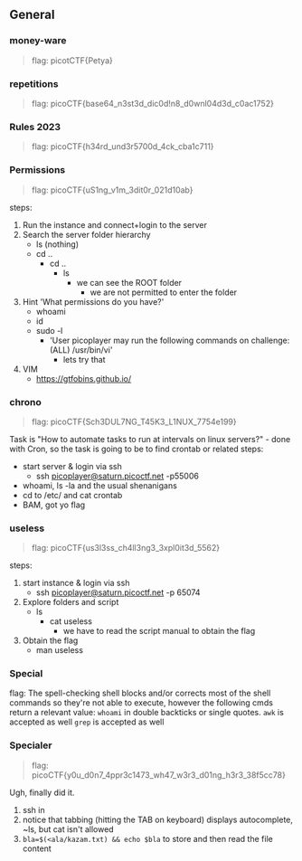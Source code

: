 ## General
### money-ware
>flag: picotCTF{Petya}
### repetitions
>flag: picoCTF{base64_n3st3d_dic0d!n8_d0wnl04d3d_c0ac1752}
### Rules 2023
>flag: picoCTF{h34rd_und3r5700d_4ck_cba1c711}
### Permissions
>flag: picoCTF{uS1ng_v1m_3dit0r_021d10ab}

steps:
1. Run the instance and connect+login to the server
2. Search the server folder hierarchy
    - ls (nothing)
    - cd ..
        - cd ..
            - ls
                - we can see the ROOT folder
                    - we are not permitted to enter the folder
3. Hint 'What permissions do you have?'
    - whoami
    - id
    - sudo -l
        - 'User picoplayer may run the following commands on challenge:
    (ALL) /usr/bin/vi'
            - lets try that
4. VIM
    - https://gtfobins.github.io/

### chrono
>flag: picoCTF{Sch3DUL7NG_T45K3_L1NUX_7754e199}

Task is "How to automate tasks to run at intervals on linux servers?" - done with Cron, so the task is going to be to find crontab or related
steps:
 - start server & login via ssh
     - ssh picoplayer@saturn.picoctf.net -p55006
 - whoami, ls -la and the usual shenanigans
 - cd to /etc/ and cat crontab
 - BAM, got yo flag

### useless
>flag: picoCTF{us3l3ss_ch4ll3ng3_3xpl0it3d_5562}

steps:
1. start instance & login via ssh
    - ssh picoplayer@saturn.picoctf.net -p 65074
2. Explore folders and script
    - ls
        - cat useless
            - we have to read the script manual to obtain the flag
3. Obtain the flag
    - man useless

### Special
flag: 
The spell-checking shell blocks and/or corrects most of the shell commands so they're not able to execute, however the following cmds return a relevant value:
``whoami`` in double backticks or single quotes.
``awk`` is accepted as well
``grep`` is accepted as well
### Specialer
>flag: picoCTF{y0u_d0n7_4ppr3c1473_wh47_w3r3_d01ng_h3r3_38f5cc78}

Ugh, finally did it.
1. ssh in
2. notice that tabbing (hitting the TAB on keyboard) displays autocomplete, ~ls, but cat isn't allowed
3. `bla=$(<ala/kazam.txt) && echo $bla` to store and then read the file content
